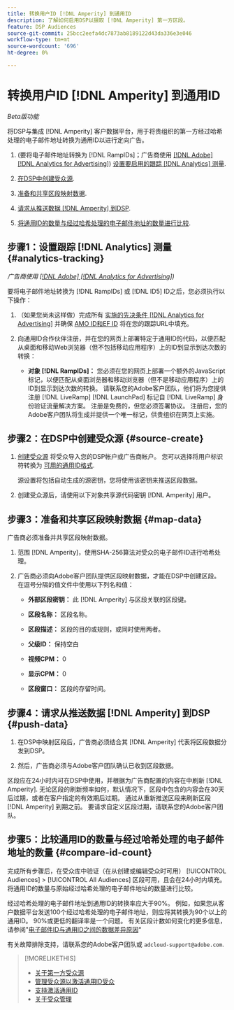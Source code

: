 ```yaml
---
title: 转换用户ID [!DNL Amperity] 到通用ID
description: 了解如何启用DSP以摄取 [!DNL Amperity] 第一方区段。
feature: DSP Audiences
source-git-commit: 25bcc2eefa4dc7873ab8189122d43da336e3e046
workflow-type: tm+mt
source-wordcount: '696'
ht-degree: 0%

---
```


# 转换用户ID [!DNL Amperity] 到通用ID

*Beta版功能*

将DSP与集成 [!DNL Amperity] 客户数据平台，用于将贵组织的第一方经过哈希处理的电子邮件地址转换为通用ID以进行定向广告。

1. (要将电子邮件地址转换为 [!DNL RampIDs]<!-- or [!DNL ID5] IDs -->；广告商使用 [[!DNL Adobe] [!DNL Analytics for Advertising]](/help/integrations/analytics/overview.md)) [设置要启用的跟踪 [!DNL Analytics] 测量](#analytics-tracking).

1. [在DSP中创建受众源](#source-create).

1. [准备和共享区段映射数据](#map-data).

1. [请求从推送数据 [!DNL Amperity] 到DSP](#push-data).

1. [将通用ID的数量与经过哈希处理的电子邮件地址的数量进行比较](#compare-id-count).

## 步骤1：设置跟踪 [!DNL Analytics] 测量 {#analytics-tracking}

*广告商使用 [[!DNL Adobe] [!DNL Analytics for Advertising]](/help/integrations/analytics/overview.md))*

要将电子邮件地址转换为 [!DNL RampIDs] 或 [!DNL ID5] ID之后，您必须执行以下操作：

1. （如果您尚未这样做）完成所有 [实施的先决条件 [!DNL Analytics for Advertising]](/help/integrations/analytics/prerequisites.md) 并确保 [AMO ID和EF ID](/help/integrations/analytics/ids.md) 将在您的跟踪URL中填充。

1. 向通用ID合作伙伴注册，并在您的网页上部署特定于通用ID的代码，以便匹配从桌面和移动Web浏览器（但不包括移动应用程序）上的ID到显示到达次数的转换：

   * **对象 [!DNL RampIDs]：** 您必须在您的网页上部署一个额外的JavaScript标记，以便匹配从桌面浏览器和移动浏览器（但不是移动应用程序）上的ID到显示到达次数的转换。 请联系您的Adobe客户团队，他们将为您提供注册 [!DNL LiveRamp] [!DNL LaunchPad] 标记自 [!DNL LiveRamp] 身份验证流量解决方案。 注册是免费的，但您必须签署协议。 注册后，您的Adobe客户团队将生成并提供一个唯一标记，供贵组织在网页上实施。

## 步骤2：在DSP中创建受众源 {#source-create}

1. [创建受众源](source-manage.md) 将受众导入您的DSP帐户或广告商帐户。 您可以选择将用户标识符转换为 [可用的通用ID格式](source-about.md).

   源设置将包括自动生成的源密钥，您将使用该密钥来推送区段数据。

1. 创建受众源后，请使用以下对象共享源代码密钥 [!DNL Amperity] 用户。

## 步骤3：准备和共享区段映射数据 {#map-data}

广告商必须准备并共享区段映射数据。

1. 范围 [!DNL Amperity]，使用SHA-256算法对受众的电子邮件ID进行哈希处理。

1. 广告商必须向Adobe客户团队提供区段映射数据，才能在DSP中创建区段。 在逗号分隔的值文件中使用以下列名和值：

   * **外部区段密钥：** 此 [!DNL Amperity] 与区段关联的区段键。

   * **区段名称：** 区段名称。

   * **区段描述：** 区段的目的或规则，或同时使用两者。

   * **父级ID：** 保持空白

   * **视频CPM：** 0

   * **显示CPM：** 0

   * **区段窗口：** 区段的存留时间。

## 步骤4：请求从推送数据 [!DNL Amperity] 到DSP {#push-data}

1. 在DSP中映射区段后，广告商必须结合其 [!DNL Amperity] 代表将区段数据分发到DSP。

1. 然后，广告商必须与Adobe客户团队确认已收到区段数据。

区段应在24小时内可在DSP中使用，并根据为广告商配置的内容在中刷新 [!DNL Amperity]. 无论区段的刷新频率如何，默认情况下，区段中包含的内容会在30天后过期，或者在客户指定的有效期后过期。 通过从重新推送区段来刷新区段 [!DNL Amperity] 到期之前。 要请求自定义区段过期，请联系您的Adobe客户团队。

## 步骤5：比较通用ID的数量与经过哈希处理的电子邮件地址的数量 {#compare-id-count}

完成所有步骤后，在受众库中验证（在从创建或编辑受众时可用） [!UICONTROL Audiences] > [!UICONTROL All Audiences] 区段可用，且会在24小时内填充。 将通用ID的数量与原始经过哈希处理的电子邮件地址的数量进行比较。

经过哈希处理的电子邮件地址到通用ID的转换率应大于90%。 例如，如果您从客户数据平台发送100个经过哈希处理的电子邮件地址，则应将其转换为90个以上的通用ID。 90%或更低的翻译率是一个问题。 有关区段计数如何变化的更多信息，请参阅&quot;[电子邮件ID与通用ID之间的数据差异原因](#universal-ids-data-variances)“

有关故障排除支持，请联系您的Adobe客户团队或 `adcloud-support@adobe.com`.

>[!MORELIKETHIS]
>
>* [关于第一方受众源](/help/dsp/audiences/sources/source-about.md)
>* [管理受众源以激活通用ID受众](source-manage.md)
>* [支持激活通用ID](/help/dsp/audiences/universal-ids.md)
>* [关于受众管理](/help/dsp/audiences/audience-about.md)
